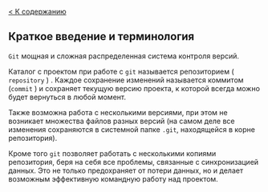 [< К содержанию](./readme.md)

## Краткое введение и терминология

`Git` мощная и сложная распределенная система контроля версий.

Каталог с проектом при работе с `git` называется репозиторием ( `repository` ) . Каждое сохранение изменений называется коммитом (`commit` ) и сохраняет текущую версию проекта, к которой всегда можно будет вернуться в любой момент.

Также возможна работа с несколькими версиями, при этом не возникает множества файлов разных версий (на самом деле все изменения сохраняются в системной папке `.git`, находящейся в корне репозитория).

Кроме того `git` позволяет работать с несколькими копиями репозитория, беря на себя все проблемы, связанные с синхронизацией данных. Это не только предохраняет от потери данных, но и делает возможным эффективную командную работу над проектом.


